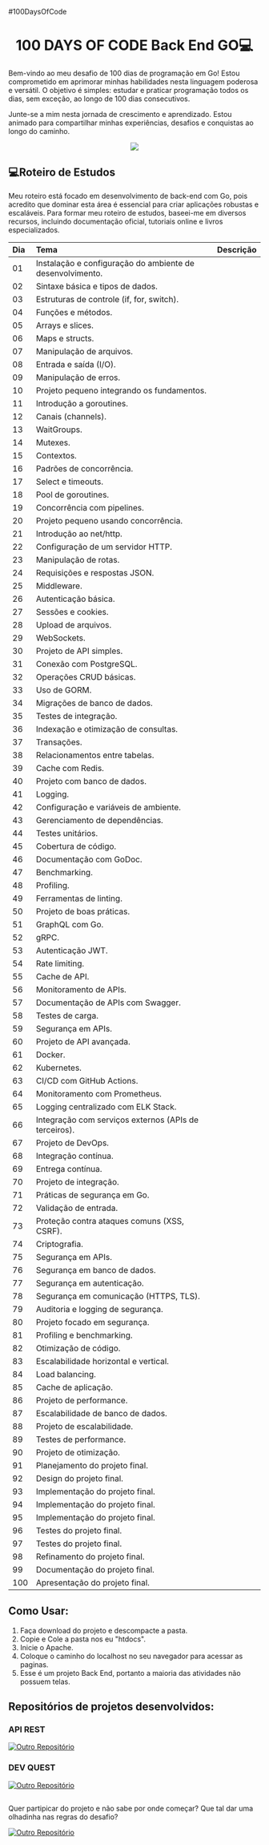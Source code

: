 #100DaysOfCode

<h1 align="center">100 DAYS OF CODE Back End GO💻 </h1>

Bem-vindo ao meu desafio de 100 dias de programação em Go! Estou comprometido em aprimorar minhas habilidades nesta linguagem poderosa e versátil. O objetivo é simples: estudar e praticar programação todos os dias, sem exceção, ao longo de 100 dias consecutivos.

Junte-se a mim nesta jornada de crescimento e aprendizado. Estou animado para compartilhar minhas experiências, desafios e conquistas ao longo do caminho.


<p align="center"><img src="http://img.shields.io/static/v1?label=STATUS&message=EM%20DESENVOLVIMENTO&color=GREEN&style=for-the-badge"/></p>


## 💻Roteiro de Estudos

Meu roteiro está focado em desenvolvimento de back-end com Go, pois acredito que dominar esta área é essencial para criar aplicações robustas e escaláveis. Para formar meu roteiro de estudos, baseei-me em diversos recursos, incluindo documentação oficial, tutoriais online e livros especializados.

| Dia  | Tema       | Descrição                           |
| :---------------- | :--------- | :---------------------------------- |
| 01 | Instalação e configuração do ambiente de desenvolvimento. |  |
| 02 | Sintaxe básica e tipos de dados. |  |
| 03 | Estruturas de controle (if, for, switch). |  |
| 04 | Funções e métodos. |  |
| 05 | Arrays e slices. |  |
| 06 | Maps e structs. |  |
| 07 | Manipulação de arquivos. |  |
| 08 | Entrada e saída (I/O). |  |
| 09 | Manipulação de erros. |  |
| 10 | Projeto pequeno integrando os fundamentos. |  |
| 11 | Introdução a goroutines. |  |
| 12 | Canais (channels). |  |
| 13 | WaitGroups. |  |
| 14 | Mutexes. |  |
| 15 | Contextos. |  |
| 16 | Padrões de concorrência. |  |
| 17 | Select e timeouts. |  |
| 18 | Pool de goroutines. |  |
| 19 | Concorrência com pipelines. |  |
| 20 | Projeto pequeno usando concorrência. |  |
| 21 | Introdução ao net/http. |  |
| 22 | Configuração de um servidor HTTP. |  |
| 23 | Manipulação de rotas. |  |
| 24 | Requisições e respostas JSON. |  |
| 25 | Middleware. |  |
| 26 | Autenticação básica. |  |
| 27 | Sessões e cookies. |  |
| 28 | Upload de arquivos. |  |
| 29 | WebSockets. |  |
| 30 | Projeto de API simples. |  |
| 31 | Conexão com PostgreSQL. |  |
| 32 | Operações CRUD básicas. |  |
| 33 | Uso de GORM. |  |
| 34 | Migrações de banco de dados. |  |
| 35 | Testes de integração. |  |
| 36 | Indexação e otimização de consultas. |  |
| 37 | Transações. |  |
| 38 | Relacionamentos entre tabelas. |  |
| 39 | Cache com Redis. |  |
| 40 | Projeto com banco de dados. |  |
| 41 | Logging. |  |
| 42 | Configuração e variáveis de ambiente. |  |
| 43 | Gerenciamento de dependências. |  |
| 44 | Testes unitários. |  |
| 45 | Cobertura de código. |  |
| 46 | Documentação com GoDoc. |  |
| 47 | Benchmarking. |  |
| 48 | Profiling. |  |
| 49 | Ferramentas de linting. |  |
| 50 | Projeto de boas práticas. |  |
| 51 | GraphQL com Go. |  |
| 52 | gRPC. |  |
| 53 | Autenticação JWT. |  |
| 54 | Rate limiting. |  |
| 55 | Cache de API. |  |
| 56 | Monitoramento de APIs. |  |
| 57 | Documentação de APIs com Swagger. |  |
| 58 | Testes de carga. |  |
| 59 | Segurança em APIs. |  |
| 60 | Projeto de API avançada. |  |
| 61 | Docker. |  |
| 62 | Kubernetes. |  |
| 63 | CI/CD com GitHub Actions. |  |
| 64 | Monitoramento com Prometheus. |  |
| 65 | Logging centralizado com ELK Stack. |  |
| 66 | Integração com serviços externos (APIs de terceiros). |  |
| 67 | Projeto de DevOps. |  |
| 68 | Integração contínua. |  |
| 69 | Entrega contínua. |  |
| 70 | Projeto de integração. |  |
| 71 | Práticas de segurança em Go. |  |
| 72 | Validação de entrada. |  |
| 73 | Proteção contra ataques comuns (XSS, CSRF). |  |
| 74 | Criptografia. |  |
| 75 | Segurança em APIs. |  |
| 76 | Segurança em banco de dados. |  |
| 77 | Segurança em autenticação. |  |
| 78 | Segurança em comunicação (HTTPS, TLS). |  |
| 79 | Auditoria e logging de segurança. |  |
| 80 | Projeto focado em segurança. |  |
| 81 | Profiling e benchmarking. |  |
| 82 | Otimização de código. |  |
| 83 | Escalabilidade horizontal e vertical. |  |
| 84 | Load balancing. |  |
| 85 | Cache de aplicação. |  |
| 86 | Projeto de performance. |  |
| 87 | Escalabilidade de banco de dados. |  |
| 88 | Projeto de escalabilidade. |  |
| 89 | Testes de performance. |  |
| 90 | Projeto de otimização. |  |
| 91 | Planejamento do projeto final. |  |
| 92 | Design do projeto final. |  |
| 93 | Implementação do projeto final. |  |
| 94 | Implementação do projeto final. |  |
| 95 | Implementação do projeto final. |  |
| 96 | Testes do projeto final. |  |
| 97 | Testes do projeto final. |  |
| 98 | Refinamento do projeto final. |  |
| 99 | Documentação do projeto final. |  |
| 100 | Apresentação do projeto final. |  |


## Como Usar:

1. Faça download do projeto e descompacte a pasta.
2. Copie e Cole a pasta nos eu "htdocs".
3. Inicie o Apache.
4. Coloque o caminho do localhost no seu navegador para acessar as paginas.
5. Esse é um projeto Back End, portanto a maioria das atividades não possuem telas.

## Repositórios de projetos desenvolvidos:

<h3>API REST</h3> 

[![Outro Repositório](https://img.shields.io/badge/%20Repositório-Ver%20Aqui-blue.svg)](https://github.com/Bulletdev/magalu-cloud-api)



<h3>DEV QUEST</h3> 

[![Outro Repositório](https://img.shields.io/badge/%20Repositório-Ver%20Aqui-red.svg)](https://github.com/Bulletdev/DevQuest)

##
<p>Quer partipicar do projeto e não sabe por onde começar? Que tal dar uma olhadinha nas regras do desafio?</p>

[![Outro Repositório](https://img.shields.io/badge/%20Repositório-Ver%20Aqui-green.svg)](https://github.com/sspacecoding/100DiasSpaceCoders)
